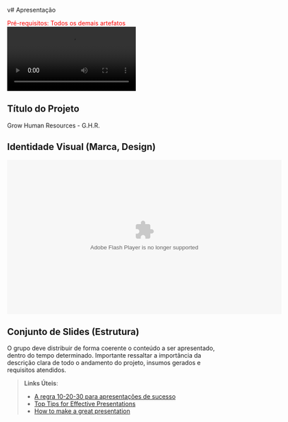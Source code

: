 v# Apresentação

<span style="color:red">Pré-requisitos: Todos os demais artefatos</span>
<video src=".img\Video de apresentação.mkv"></video>

## Título do Projeto

Grow Human Resources - G.H.R.
## Identidade Visual (Marca, Design)
<object style="height: 390px; width: 640px">
		<param name="movie" value="https://www.youtube.com/embed/MWT6Ah2aygU">
		<param name="allowFullScreen" value="true">
		<param name="allowScriptAccess" value="always">
		<embed src="https://www.youtube.com/embed/MWT6Ah2aygU" type="application/x-shockwave-flash" allowfullscreen="true" allowScriptAccess="always" width="640" height="360">
	</object>
	

## Conjunto de Slides (Estrutura)

O grupo deve distribuir de forma coerente o conteúdo a ser apresentado, dentro do tempo determinado. Importante ressaltar a importância da descrição clara de todo o andamento do projeto, insumos gerados e requisitos atendidos.
 
> **Links Úteis**:
> - [A regra 10-20-30 para apresentações de sucesso](https://revistapegn.globo.com/Noticias/noticia/2014/07/regra-10-20-30-para-apresentacoes-de-sucesso.html)
> - [Top Tips for Effective Presentations](https://www.skillsyouneed.com/present/presentation-tips.html)
> - [How to make a great presentation](https://www.ted.com/playlists/574/how_to_make_a_great_presentation)